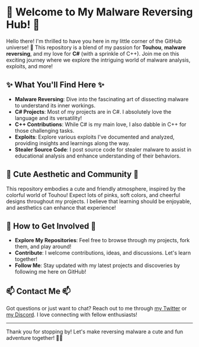 # 🌸 Welcome to My Malware Reversing Hub! 🌸

Hello there! I'm thrilled to have you here in my little corner of the GitHub universe! 🌈 This repository is a blend of my passion for **Touhou**, **malware reversing**, and my love for **C#** (with a sprinkle of C++). Join me on this exciting journey where we explore the intriguing world of malware analysis, exploits, and more!

## ✨ What You'll Find Here ✨

- **Malware Reversing**: Dive into the fascinating art of dissecting malware to understand its inner workings.
- **C# Projects**: Most of my projects are in C#. I absolutely love the language and its versatility!
- **C++ Contributions**: While C# is my main love, I also dabble in C++ for those challenging tasks.
- **Exploits**: Explore various exploits I've documented and analyzed, providing insights and learnings along the way.
- **Stealer Source Code**: I post source code for stealer malware to assist in educational analysis and enhance understanding of their behaviors.

## 💖 Cute Aesthetic and Community 💖

This repository embodies a cute and friendly atmosphere, inspired by the colorful world of Touhou! Expect lots of pinks, soft colors, and cheerful designs throughout my projects. I believe that learning should be enjoyable, and aesthetics can enhance that experience! 

## 🚀 How to Get Involved 🚀

- **Explore My Repositories**: Feel free to browse through my projects, fork them, and play around!
- **Contribute**: I welcome contributions, ideas, and discussions. Let's learn together!
- **Follow Me**: Stay updated with my latest projects and discoveries by following me here on GitHub!

## 📫 Contact Me 📫

Got questions or just want to chat? Reach out to me through [my Twitter](https://x.com/FlandreCoder) or [my Discord](https://discord.gg/nnnr6SedXn). I love connecting with fellow enthusiasts!

---

Thank you for stopping by! Let's make reversing malware a cute and fun adventure together! 🌟💖
